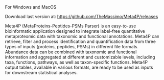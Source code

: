 For Windows and MacOS

Download last version at:
https://github.com/TheMassimo/Meta4P/releases

Meta4P (MetaProteins-Peptides-PSMs Parser) is an easy-to-use bioinformatic application designed to integrate label-free quantitative metaproteomic data with taxonomic and functional annotations. Meta4P can retrieve, filter and process identification and quantification data from three types of inputs (proteins, peptides, PSMs) in different file formats. Abundance data can be combined with taxonomic and functional information and aggregated at different and customizable levels, including taxa, functions, pathways, as well as taxon-specific functions. Meta4P output tables, available in various formats, are ready to be used as inputs for downstream statistical analyses.
